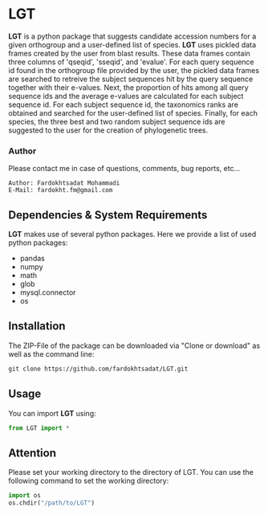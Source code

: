 # LGT
**LGT** is a python package that suggests candidate accession numbers for a given orthogroup and a user-defined list of species. **LGT** uses pickled data 
frames created by the user from blast results. These data frames contain three columns of 'qseqid', 'sseqid', and 'evalue'. For each query sequence id found in the orthogroup file provided by the user, the pickled data frames are searched to retreive the subject sequences hit by the query sequence together with their e-values.
Next, the proportion of hits among all query sequence ids and the average e-values are calculated for each subject sequence id. For each subject sequence id, the taxonomics ranks are obtained and searched for the user-defined list of species. Finally, for each species, the three best and two random subject sequence ids are suggested to the user for the creation of phylogenetic trees.

### Author
Please contact me in case of questions, comments, bug reports, etc...

    Author: Fardokhtsadat Mohammadi
    E-Mail: fardokht.fm@gmail.com
    
## Dependencies & System Requirements
**LGT** makes use of several python packages. Here we provide a list of used python packages:
* pandas
* numpy 
* math 
* glob
* mysql.connector
* os

## Installation
The ZIP-File of the package can be downloaded via "Clone or download" as well as the command line:
```markdown
git clone https://github.com/fardokhtsadat/LGT.git
```

## Usage
You can import **LGT** using:
```python
from LGT import *
```

## Attention
Please set your working directory to the directory of LGT. You can use the following command to set the working directory:
```python
import os
os.chdir("/path/to/LGT")
```

